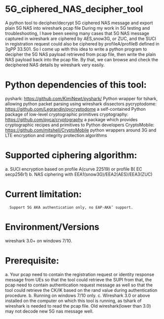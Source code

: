 # 5G_ciphered_NAS_decipher_tool
  A python tool to decipher/decrypt 5G ciphered NAS message and export plain 5G NAS into wireshark pcap file
  During my work in 5G testing and troubleshooting, I have been seeing many cases that 5G NAS message captured in wireshark are ciphered by AES,snow3G, or ZUC, and the SUCI in registration request could also be ciphered by profileA/profileB defined in 3gPP 33.501.
So I come up with this idea to write a python program to decipher the 5G NAS payload retrieved from pcap file, then write the plain NAS payload back into the pcap file. By that, we can browse and check the deciphered NAS details by wireshark very easily.
# Python dependencies of this tool:
  pyshark: https://github.com/KimiNewt/pyshark/ Python wrapper for tshark, allowing python packet parsing using wireshark dissectors
  pycryptodome: https://github.com/Legrandin/pycryptodome a self-contained Python package of low-level cryptographic primitives
  cryptography: https://github.com/pyca/cryptography a package which provides cryptographic recipes and primitives to Python developers
  CryptoMobile: https://github.com/mitshell/CryptoMobile python wrappers around 3G and LTE encryption and integrity protection   algorithms 


# Supported ciphering algorithm:
  a.	SUCI encryption based on profile A(curve 22519)  or profile B( EC secp256r1)
  b.	NAS ciphering with EEA1(snow3G)/EEA2(AES)/EEA3(ZUC)
# Current limitation:
      Support 5G AKA authentication only, no EAP-AKA’ support.
# Environment/Versions
  wireshark 3.0+ on windows 7/10.

# Prerequisite:
  a.	Your pcap need to contain the registration request or identity response message from UEs so that the tool could retrieve the SUPI from that, the pcap need to contain authentication request message as well so that the tool could retrieve the CK/IK based on the rand value during authentication procedure.
  b.	Running on windows 7/10 only.
  c.	Wireshark 3.0 or above installed on the computer on which this tool is running, as tshark of wireshark is needed to read the pcap file. Old wireshark(lower than 3.0) may not decode new 5G nas message well.
  
